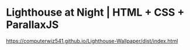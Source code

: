 # Lighthouse at Night | HTML +  CSS + ParallaxJS

https://computerwiz541.github.io/Lighthouse-Wallpaper/dist/index.html

